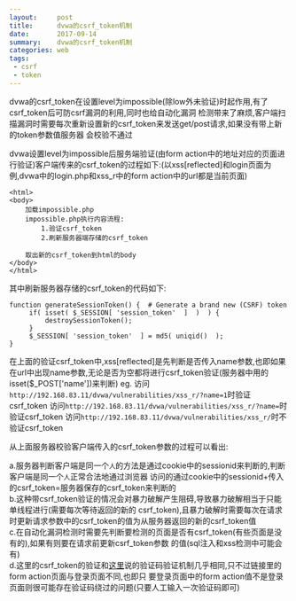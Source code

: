 ```yaml
---
layout:     post
title:      dvwa的csrf_token机制
date:       2017-09-14
summary:    dvwa的csrf_token机制
categories: web
tags:
 - csrf
 - token
---
```


dvwa的csrf_token在设置level为impossible(除low外未验证)时起作用,有了csrf_token后可防csrf漏洞的利用,同时也给自动化漏洞
检测带来了麻烦,客户端扫描漏洞时需要每次重新设置新的csrf_token来发送get/post请求,如果没有带上新的token参数值服务器
会校验不通过

dvwa设置level为impossible后服务端验证(由form action中的地址对应的页面进行验证)客户端传来的csrf_token的过程如下:(以xss[reflected]和login页面为例,dvwa中的login.php和xss_r中的form action中的url都是当前页面)

```
<html>
<body>
    加载impossible.php
    impossible.php执行内容流程:
        1.验证csrf_token
        2.刷新服务器端存储的csrf_token

    取出新的csrf_token到html的body
</body>
</html>
```

其中刷新服务器存储的csrf_token的代码如下:

```
function generateSessionToken() {  # Generate a brand new (CSRF) token                                                                                    
     if( isset( $_SESSION[ 'session_token'  ]  )  ) {                                                                                                         
         destroySessionToken();                                                                                                                            
     }                                                                                                                                                     
     $_SESSION[ 'session_token'  ] = md5( uniqid()  );                                                                                                       
} 
```

在上面的验证csrf_token中,xss[reflected]是先判断是否传入name参数,也即如果
在url中出现name参数,无论是否为空都将进行csrf_token验证(服务器中用的isset($_POST['name'])来判断)
eg.
访问`http://192.168.83.11/dvwa/vulnerabilities/xss_r/?name=1`时验证csrf_token
访问`http://192.168.83.11/dvwa/vulnerabilities/xss_r/?name=`时验证csrf_token
访问`http://192.168.83.11/dvwa/vulnerabilities/xss_r/`时不验证csrf_token

从上面服务器校验客户端传入的csrf_token参数的过程可以看出:

a.服务器判断客户端是同一个`人`的方法是通过cookie中的sessionid来判断的,判断客户端是同一个`人`正常合法地通过浏览器
访问的通过cookie中的sessionid+传入的csrf_token=服务器保存的csrf_token来判断的  
b.这种带csrf_token验证的情况会对暴力破解产生阻碍,导致暴力破解相当于只能单线程进行(需要每次等待返回的新的
csrf_token),且暴力破解时需要每次在请求时更新请求参数中的csrf_token的值为从服务器返回的新的csrf_token值  
c.在自动化漏洞检测时需要先判断要检测的页面是否有csrf_token(有些页面是没有的),如果有则要在请求前更新csrf_token参数
的值(sql注入和xss检测中可能会有)    
d.这里的csrf_token的验证和[这里][1]说的验证码验证机制几乎相同,只不过链接里的form action页面与登录页面不同,也即只
要登录页面中的form action值不是登录页面则很可能存在验证码绕过的问题(只要人工输入一次验证码即可)  

[1]: http://3xp10it.cc/web/2016/11/10/%E8%87%AA%E5%8A%A8%E8%AF%86%E5%88%AB%E9%AA%8C%E8%AF%81%E7%A0%81%E6%9A%B4%E5%8A%9B%E7%A0%B4%E8%A7%A3/#0x02-about
